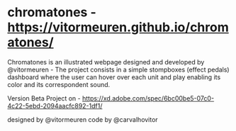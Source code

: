# chromatones - https://vitormeuren.github.io/chromatones/

Chromatones is an illustrated webpage designed and developed by @vitormeuren - The project consists in a simple stompboxes (effect pedals) dashboard where the user can hover over each unit and play enabling its color and its correspondent sound.


Version Beta Project on -  https://xd.adobe.com/spec/6bc00be5-07c0-4c22-5ebd-2094aacfc892-1df1/

designed by @vitormeuren
code by @carvalhovitor
